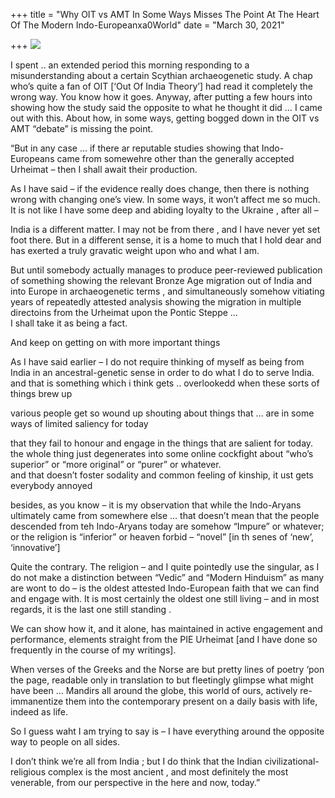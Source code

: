 +++
title = "Why OIT vs AMT In Some Ways Misses The Point At The Heart Of The Modern Indo-Europeanxa0World"
date = "March 30, 2021"

+++
![](https://aryaakasha.files.wordpress.com/2021/03/1200px-indo-european_branches_map.svg_.png?w=1024)

I spent .. an extended period this morning responding to a
misunderstanding about a certain Scythian archaeogenetic study. A chap
who’s quite a fan of OIT \[‘Out Of India Theory’\] had read it
completely the wrong way. You know how it goes. Anyway, after putting a
few hours into showing how the study said the opposite to what he
thought it did … I came out with this. About how, in some ways, getting
bogged down in the OIT vs AMT “debate” is missing the point.

“But in any case … if there ar reputable studies showing that
Indo-Europeans came from somewehre other than the generally accepted
Urheimat – then I shall await their production.

As I have said – if the evidence really does change, then there is
nothing wrong with changing one’s view. In some ways, it won’t affect me
so much. It is not like I have some deep and abiding loyalty to the
Ukraine , after all –

India is a different matter. I may not be from there , and I have never
yet set foot there. But in a different sense, it is a home to much that
I hold dear and has exerted a truly gravatic weight upon who and what I
am.

But until somebody actually manages to produce peer-reviewed publication
of something showing the relevant Bronze Age migration out of India and
into Europe in archaeogenetic terms , and simultaneously somehow
vitiating years of repeatedly attested analysis showing the migration in
multiple directoins from the Urheimat upon the Pontic Steppe …  
I shall take it as being a fact.

And keep on getting on with more important things

As I have said earlier – I do not require thinking of myself as being
from India in an ancestral-genetic sense in order to do what I do to
serve India.  
and that is something which i think gets .. overlookedd when these sorts
of things brew up

various people get so wound up shouting about things that … are in some
ways of limited saliency for today

that they fail to honour and engage in the things that are salient for
today.  
the whole thing just degenerates into some online cockfight about “who’s
superior” or “more original” or “purer” or whatever.  
and that doesn’t foster sodality and common feeling of kinship, it ust
gets everybody annoyed

besides, as you know – it is my observation that while the Indo-Aryans
ultimately came from somewhere else … that doesn’t mean that the people
descended from teh Indo-Aryans today are somehow “Impure” or whatever;
or the religion is “inferior” or heaven forbid – “novel” \[in th senes
of ‘new’, ‘innovative’\]

Quite the contrary. The religion – and I quite pointedly use the
singular, as I do not make a distinction between “Vedic” and “Modern
Hinduism” as many are wont to do – is the oldest attested Indo-European
faith that we can find and engage with. It is most certainly the oldest
one still living – and in most regards, it is the last one still
standing .

We can show how it, and it alone, has maintained in active engagement
and performance, elements straight from the PIE Urheimat \[and I have
done so frequently in the course of my writings\].

When verses of the Greeks and the Norse are but pretty lines of poetry
‘pon the page, readable only in translation to but fleetingly glimpse
what might have been … Mandirs all around the globe, this world of ours,
actively re-immanentize them into the contemporary present on a daily
basis with life, indeed as life.

So I guess waht I am trying to say is – I have everything around the
opposite way to people on all sides.

I don’t think we’re all from India ; but I do think that the Indian
civilizational-religious complex is the most ancient , and most
definitely the most venerable, from our perspective in the here and now,
today.”

